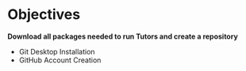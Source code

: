 # Objectives

**Download all packages needed to run Tutors and create a repository**

- Git Desktop Installation
- GitHub Account Creation